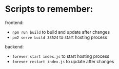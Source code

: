 # Scripts to remember:

frontend:
- `npm run build` to build and update after changes
- `pm2 serve build 33524` to start hosting process

backend:
- `forever start index.js` to start hosting process
- `forever restart index.js` to update after changes
